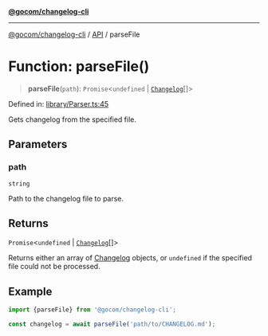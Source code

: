 [**@gocom/changelog-cli**](../README.md)

***

[@gocom/changelog-cli](../README.md) / [API](../Public/API.md) / parseFile

# Function: parseFile()

> **parseFile**(`path`): `Promise`\<`undefined` \| [`Changelog`](https://github.com/gocom/changelog)[]\>

Defined in: [library/Parser.ts:45](https://github.com/gocom/changelog-cli/blob/8c0d751961ac375d71107d21f2f3f1934a62002b/src/library/Parser.ts#L45)

Gets changelog from the specified file.

## Parameters

### path

`string`

Path to the changelog file to parse.

## Returns

`Promise`\<`undefined` \| [`Changelog`](https://github.com/gocom/changelog)[]\>

Returns either an array of [Changelog](https://github.com/gocom/changelog) objects, or `undefined` if the
specified file could not be processed.

## Example

```ts
import {parseFile} from '@gocom/changelog-cli';

const changelog = await parseFile('path/to/CHANGELOG.md');
```

